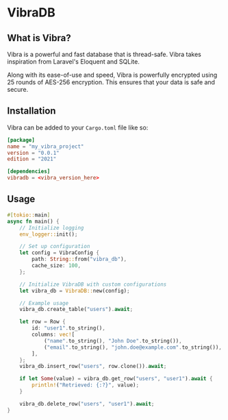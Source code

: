 # VibraDB
## What is Vibra?
Vibra is a powerful and fast database that is thread-safe. Vibra takes inspiration from Laravel's Eloquent and SQLite.

Along with its ease-of-use and speed, Vibra is powerfully encrypted using 25 rounds of AES-256 encryption. This ensures that your data is safe and secure.

## Installation
Vibra can be added to your `Cargo.toml` file like so:
```toml
[package]
name = "my_vibra_project"
version = "0.0.1"
edition = "2021"

[dependencies]
vibradb = <vibra_version_here>
```

## Usage
```rs
#[tokio::main]
async fn main() {
    // Initialize logging
    env_logger::init();

    // Set up configuration
    let config = VibraConfig {
        path: String::from("vibra_db"),
        cache_size: 100,
    };

    // Initialize VibraDB with custom configurations
    let vibra_db = VibraDB::new(config);

    // Example usage
    vibra_db.create_table("users").await;

    let row = Row {
        id: "user1".to_string(),
        columns: vec![
            ("name".to_string(), "John Doe".to_string()),
            ("email".to_string(), "john.doe@example.com".to_string()),
        ],
    };
    vibra_db.insert_row("users", row.clone()).await;

    if let Some(value) = vibra_db.get_row("users", "user1").await {
        println!("Retrieved: {:?}", value);
    }

    vibra_db.delete_row("users", "user1").await;
}
```
